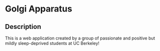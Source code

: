 # Golgi Apparatus

## Description
This is a web application created by a group of passionate and positive but mildly sleep-deprived students at UC Berkeley! 

